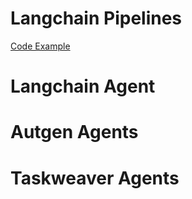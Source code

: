 # Langchain Pipelines

[Code Example](./chain.py)

# Langchain Agent

# Autgen Agents

# Taskweaver Agents